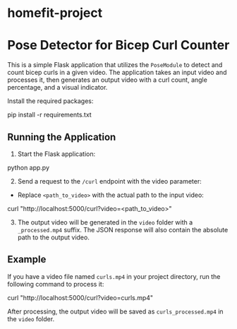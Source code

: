 # homefit-project

# Pose Detector for Bicep Curl Counter

This is a simple Flask application that utilizes the `PoseModule` to detect and count bicep curls in a given video. The application takes an input video and processes it, then generates an output video with a curl count, angle percentage, and a visual indicator.


Install the required packages:

pip install -r requirements.txt

## Running the Application

1. Start the Flask application:

python app.py

2. Send a request to the `/curl` endpoint with the video parameter:

- Replace `<path_to_video>` with the actual path to the input video:

curl "http://localhost:5000/curl?video=<path_to_video>"

3. The output video will be generated in the `video` folder with a `_processed.mp4` suffix. The JSON response will also contain the absolute path to the output video.

## Example

If you have a video file named `curls.mp4` in your project directory, run the following command to process it:

curl "http://localhost:5000/curl?video=curls.mp4"

After processing, the output video will be saved as `curls_processed.mp4` in the `video` folder.
